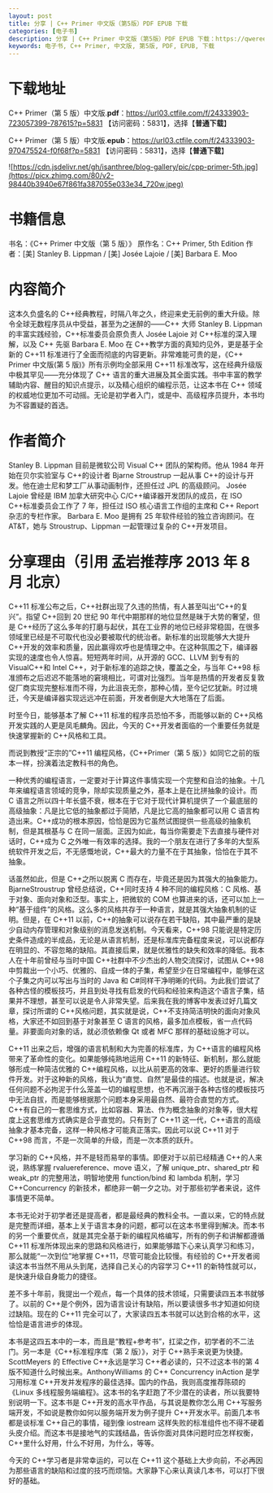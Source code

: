 ```yaml
---
layout: post
title: 分享 | C++ Primer 中文版（第5版）PDF EPUB 下载
categories: [电子书]
description: 分享 | C++ Primer 中文版（第5版）PDF EPUB 下载：https://qweree.cn/index.php/142/
keywords: 电子书, C++ Primer, 中文版, 第5版, PDF, EPUB, 下载
---
```


# 下载地址

C++ Primer（第 5 版）中文版.**pdf**：<https://url03.ctfile.com/f/24333903-723057399-787615?p=5831> 【访问密码：5831】，选择【**普通下载**】

C++ Primer（第 5 版）中文版.**epub**：<https://url03.ctfile.com/f/24333903-970475524-f0f68f?p=5831> 【访问密码：5831】，选择【**普通下载**】

![https://cdn.jsdelivr.net/gh/isanthree/blog-gallery/pic/cpp-primer-5th.jpg](https://picx.zhimg.com/80/v2-98440b3940e67f861fa387055e033e34_720w.jpeg)

# 书籍信息

书名：《C++ Primer 中文版（第 5 版）》
原作名：C++ Primer, 5th Edition
作者：[美] Stanley B. Lippman / [美] Josée Lajoie / [美] Barbara E. Moo

# 内容简介

这本久负盛名的 C++经典教程，时隔八年之久，终迎来史无前例的重大升级。除令全球无数程序员从中受益，甚至为之迷醉的——C++ 大师 Stanley B. Lippman 的丰富实践经验，C++标准委员会原负责人 Josée Lajoie 对 C++标准的深入理解，以及 C++ 先驱 Barbara E. Moo 在 C++教学方面的真知灼见外，更是基于全新的 C++11 标准进行了全面而彻底的内容更新。非常难能可贵的是，《C++ Primer 中文版(第 5 版)》所有示例均全部采用 C++11 标准改写，这在经典升级版中极其罕见——充分体现了 C++ 语言的重大进展及其全面实践。书中丰富的教学辅助内容、醒目的知识点提示，以及精心组织的编程示范，让这本书在 C++ 领域的权威地位更加不可动摇。无论是初学者入门，或是中、高级程序员提升，本书均为不容置疑的首选。

# 作者简介

Stanley B. Lippman 目前是微软公司 Visual C++ 团队的架构师。他从 1984 年开始在贝尔实验室与 C++的设计者 Bjarne Stroustrup 一起从事 C++的设计与开发。他在迪士尼和梦工厂从事动画制作，还担任过 JPL 的高级顾问。
Josée Lajoie 曾经是 IBM 加拿大研究中心 C/C++编译器开发团队的成员，在 ISO C++标准委员会工作了 7 年，担任过 ISO 核心语言工作组的主席和 C++ Report 杂志的专栏作家。
Barbara E. Moo 是拥有 25 年软件经验的独立咨询顾问。在 AT&T，她与 Stroustrup、Lippman 一起管理过复杂的 C++开发项目。

# 分享理由（引用 孟岩推荐序 2013 年 8 月 北京）

C++11 标准公布之后，C++社群出现了久违的热情，有人甚至叫出“C++的复兴”。指望 C++回到 20 世纪 90 年代中期那样的地位显然是昧于大势的奢望，但是 C++经历了这么多年的打磨与起伏，其在工业界的地位已经非常稳固，在很多领域里已经是不可取代也没必要被取代的统治者。新标准的出现能够大大提升 C++开发的效率和质量，因此赢得欢呼也是情理之中。在这种氛围之下，编译器实现的速度也令人惊喜。短短两年时间，从开源的 GCC、LLVM 到专有的 VisualC++和 Intel C++，对于新标准的追踪之快，覆盖之全，与当年 C++98 标准颁布之后迟迟不能落地的窘境相比，可谓对比强烈。当年是热情的开发者反复敦促厂商实现完整标准而不得，为此沮丧无奈，那种心情，至今记忆犹新。时过境迁，今天是编译器实现远远冲在前面，开发者倒是大大地落在了后面。

时至今日，能够基本了解 C++11 标准的程序员恐怕不多，而能够以新的 C++风格开发实践的人更是凤毛麟角。因此，今天的 C++开发者面临的一个重要任务就是快速掌握新的 C++风格和工具。

而说到教授“正宗的”C++11 编程风格，《C++Primer（第 5 版）》如同它之前的版本一样，扮演着法定教科书的角色。

一种优秀的编程语言，一定要对于计算这件事情实现一个完整和自洽的抽象。十几年来编程语言领域的竞争，除却实现质量之外，基本上是在比拼抽象的设计。而 C 语言之所以四十年长盛不衰，根本在于它对于现代计算机提供了一个最底层的高级抽象：凡是比它低的抽象都过于简陋，凡是比它高的抽象都可以用 C 语言构造出来。C++成功的根本原因，恰恰是因为它虽然试图提供一些高级的抽象机制，但是其根基与 C 在同一层面。正因为如此，每当你需要走下去直接与硬件对话时，C++成为 C 之外唯一有效率的选择。我的一个朋友在进行了多年的大型系统软件开发之后，不无感慨地说，C++最大的力量不在于其抽象，恰恰在于其不抽象。

话虽然如此，但是 C++之所以脱离 C 而存在，毕竟还是因为其强大的抽象能力。BjarneStroustrup 曾经总结说，C++同时支持 4 种不同的编程风格：C 风格、基于对象、面向对象和泛型。事实上，把微软的 COM 也算进来的话，还可以加上一种“基于组件”的风格。这么多的风格共存于一种语言，就是其强大抽象机制的证明。但是，在 C++11 以前，C++的抽象可以说存在若干缺陷，其中最严重的是缺少自动内存管理和对象级别的消息发送机制。今天看来，C++98 只能说是特定历史条件造成的半成品，无论是从语言机制，还是标准库完备程度来说，可以说都存在明显的、不容忽略的缺陷。其直接后果，就是优雅性的缺失和效率的降低。我本人在十年前曾经与当时中国 C++社群中不少杰出的人物交流探讨，试图从 C++98 中剪裁出一个小巧、优雅的、自成一体的子集，希望至少在日常编程中，能够在这个子集之内可以写出与当时的 Java 和 C#同样干净明晰的代码。为此我们尝试了各种古怪的模板技巧，并且到处寻找有启发的代码和经验来构造这个语言子集，结果并不理想，甚至可以说是令人非常失望。后来我在我的博客中发表过好几篇文章，探讨所谓的 C++风格问题，其实就是说，C++不支持简洁明快的面向对象风格，大家还不如回到基于对象甚至 C 语言的风格，最多加点模板，省一点代码量。非要面向对象的话，就必须依赖像 Qt 或者 MFC 那样的基础设施才可以。

C++11 出来之后，增强的语言机制和大为完善的标准库，为 C++语言的编程风格带来了革命性的变化。如果能够纯熟地运用 C++11 的新特征、新机制，那么就能够形成一种简洁优雅的 C++编程风格，以比从前更高的效率、更好的质量进行软件开发。对于这种新的风格，我认为“直觉、自然”是最佳的描述。也就是说，解决任何问题不必拘泥于什么笼盖一切的编程思想，也不再沉溺于各种古怪的模板技巧中无法自拔，而是能够根据那个问题本身采用最自然、最符合直觉的方式。C++有自己的一套思维方式，比如容器、算法、作为概念抽象的对象等，很大程度上这套思维方式确实是合乎直觉的。只有到了 C++11 这一代，C++语言的高级抽象才基本完备，这样一种风格才可能真正落实。因此可以说 C++11 对于 C++98 而言，不是一次简单的升级，而是一次本质的跃升。

学习新的 C++风格，并不是轻而易举的事情。即便对于以前已经精通 C++的人来说，熟练掌握 rvaluereference、move 语义，了解 unique_ptr、shared_ptr 和 weak_ptr 的完整用法，明智地使用 function/bind 和 lambda 机制，学习 C++Concurrency 的新技术，都绝非一朝一夕之功。对于那些初学者来说，这件事情更不简单。

本书无论对于初学者还是提高者，都是最经典的教科全书。一直以来，它的特点就是完整而详细，基本上关于语言本身的问题，都可以在这本书里得到解决。而本书的另一个重要优点，就是其完全基于新的编程风格编写，所有的例子和讲解都遵循 C++11 标准所体现出来的思路和风格进行，如果能够踏下心来认真学习和练习，那么就能“一次到位”地掌握 C++11，尽管可能会比较慢。有经验的 C++开发者阅读这本书当然不用从头到尾，选择自己关心的内容学习 C++11 的新特性就可以，是快速升级自身能力的捷径。

差不多十年前，我提出一个观点，每一个具体的技术领域，只需要读四五本书就够了。以前的 C++是个例外，因为语言设计有缺陷，所以要读很多书才知道如何绕过缺陷。现在的 C++11 完全可以了，大家读四五本书就可以达到合格的水平，这恰恰是语言进步的体现。

本书是这四五本中的一本，而且是“教程+参考书”，扛梁之作，初学者的不二法门。另一本是《C++标准程序库（第 2 版）》，对于 C++熟手来说更为快捷。ScottMeyers 的 Effective C++永远是学习 C++者必读的，只不过这本书的第 4 版不知道什么时候出来。AnthonyWilliams 的 C++ Concurrency inAction 是学习用标准 C++开发并发程序的最佳选择。国内的作品，我则高度推荐陈硕的《Linux 多线程服务端编程》。这本书的名字赶跑了不少潜在的读者，所以我要特别说明一下。这本书是 C++开发的高水平作品，与其说是教你怎么用 C++写服务端开发，不如说是教你如何以服务端开发为例子提升 C++开发水平。前面几本书都是谈标准 C++自己的事情，碰到像 iostream 这样失败的标准组件也不得不硬着头皮介绍。而这本书是接地气的实践结晶，告诉你面对具体问题时应怎样权衡，C++里什么好用，什么不好用，为什么，等等。

今天的 C++学习者是非常幸运的，可以在 C++11 这个基础上大步向前，不必再因为那些语言的缺陷和过度的技巧而烦恼。大家静下心来认真读几本书，可以打下很好的基础。
